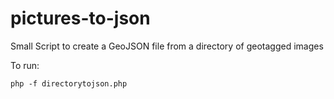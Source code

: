 # pictures-to-json
Small Script to create a GeoJSON file from a directory of geotagged images


To run: 

    php -f directorytojson.php
